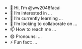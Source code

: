 - 👋 Hi, I’m @ww2048facai
- 👀 I’m interested in ...
- 🌱 I’m currently learning ...
- 💞️ I’m looking to collaborate on ...
- 📫 How to reach me ...
- 😄 Pronouns: ...
- ⚡ Fun fact: ...

<!---
ww2048facai/ww2048facai is a ✨ special ✨ repository because its `README.md` (this file) appears on your GitHub profile.
You can click the Preview link to take a look at your changes.
--->
